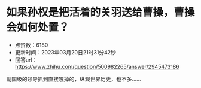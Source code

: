 # 如果孙权是把活着的关羽送给曹操，曹操会如何处置？
- 点赞数：6180
- 更新时间：2023年03月20日21时31分42秒
- 回答url：https://www.zhihu.com/question/500982265/answer/2945473186
<body>
 <p data-pid="y-Nyo9xT">副国级的领导抓到直接嘎掉的，纵观世界历史，也不多……</p>
</body>